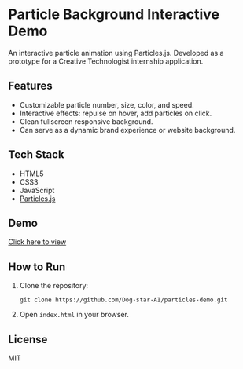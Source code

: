 # Particle Background Interactive Demo

An interactive particle animation using Particles.js. Developed as a prototype for a Creative Technologist internship application.

## Features

- Customizable particle number, size, color, and speed.
- Interactive effects: repulse on hover, add particles on click.
- Clean fullscreen responsive background.
- Can serve as a dynamic brand experience or website background.

## Tech Stack

- HTML5
- CSS3
- JavaScript
- [Particles.js](https://vincentgarreau.com/particles.js/)

## Demo

[Click here to view](https://dog-star-ai.github.io/particles-demo/)

## How to Run

1. Clone the repository:
    ```
    git clone https://github.com/Dog-star-AI/particles-demo.git
    ```
2. Open `index.html` in your browser.

## License

MIT
